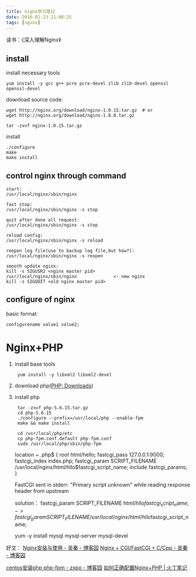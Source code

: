 ```yaml
---
title: nignx学习笔记
date: 2016-01-23 21:08:25
tags: [nginx]
---
```


读书：《深入理解Nginx》

## install

install necessary tools

    yum install -y gcc g++ pcre pcre-devel zlib zlib-devel openssl openssl-devel

download source code:

    wget http://nginx.org/download/nginx-1.0.15.tar.gz  # or
    wget http://nginx.org/download/nginx-1.8.0.tar.gz
    
    tar -zxvf nginx-1.0.15.tar.gz

install

    ./configure
    make
    make install

## control nginx through command

    start:    
    /usr/local/nginx/sbin/nginx
    
    fast stop:
    /usr/local/nginx/sbin/nginx -s stop
    
    quit after done all request:
    /usr/local/nginx/sbin/nginx -s stop
    
    reload config:
    /usr/local/nginx/sbin/nginx -s reload
    
    reopen log file(use to backup log file,but how?):
    /usr/local/nginx/sbin/nginx -s reopen
    
    smooth update nginx:
    kill -s SIGUSR2 <nginx master pid>
    /usr/local/nginx/sbin/nginx              <- new nginx
    kill -s SIGQUIT <old nginx master pid>

## configure of nginx

basic format:

    configurename value1 value2;

# Nginx+PHP

1. install base tools

        yum install -y libxml2 libxml2-devel

2. download php([PHP: Downloads](http://php.net/downloads.php))
3. install php
        
        tar -zxvf php-5.6.15.tar.gz
        cd php-5.6.15
        ./configure --prefix=/usr/local/php --enable-fpm
        make && make install

        cd /usr/local/php/etc
        cp php-fpm.conf.default php-fpm.conf
        sudo /usr/local/php/sbin/php-fpm

    
    location ~ \.php$ {
        root html/hello;
        fastcgi_pass 127.0.0.1:9000;
        fastcgi_index index.php;
        fastcgi_param SCRIPT_FILENAME /usr/local/nginx/html/hllo$fastcgi_script_name;
        include fastcgi_params;
    }

    FastCGI sent in stderr: "Primary script unknown" while reading response header from upstream
    
    solution：
    fastcgi_param SCRIPT_FILENAME html/hllo$fastcgi_script_name;
    ->
    fastcgi_param SCRIPT_FILENAME /usr/local/nginx/html/hllo$fastcgi_script_name;

    yum  -y install mysql mysql-server mysql-devel



好文：
[Nginx安装与使用 - 吴秦 - 博客园](http://www.cnblogs.com/skynet/p/4146083.html)
[Nginx + CGI/FastCGI + C/Cpp - 吴秦 - 博客园](http://www.cnblogs.com/skynet/p/4173450.html)

[centos安装php php-fpm - zxpo - 博客园](http://www.cnblogs.com/zxpo/p/3798983.html)
[如何正确配置Nginx+PHP | 火丁笔记](http://huoding.com/2013/10/23/290)







